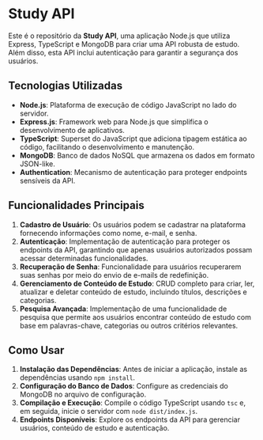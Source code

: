 # Study API

Este é o repositório da **Study API**, uma aplicação Node.js que utiliza Express, TypeScript e MongoDB para criar uma API robusta de estudo. Além disso, esta API inclui autenticação para garantir a segurança dos usuários.

## Tecnologias Utilizadas
- **Node.js**: Plataforma de execução de código JavaScript no lado do servidor.
- **Express.js**: Framework web para Node.js que simplifica o desenvolvimento de aplicativos.
- **TypeScript**: Superset do JavaScript que adiciona tipagem estática ao código, facilitando o desenvolvimento e manutenção.
- **MongoDB**: Banco de dados NoSQL que armazena os dados em formato JSON-like.
- **Authentication**: Mecanismo de autenticação para proteger endpoints sensíveis da API.

## Funcionalidades Principais
1. **Cadastro de Usuário**: Os usuários podem se cadastrar na plataforma fornecendo informações como nome, e-mail, e senha.
2. **Autenticação**: Implementação de autenticação para proteger os endpoints da API, garantindo que apenas usuários autorizados possam acessar determinadas funcionalidades.
3. **Recuperação de Senha**: Funcionalidade para usuários recuperarem suas senhas por meio do envio de e-mails de redefinição.
4. **Gerenciamento de Conteúdo de Estudo**: CRUD completo para criar, ler, atualizar e deletar conteúdo de estudo, incluindo títulos, descrições e categorias.
5. **Pesquisa Avançada**: Implementação de uma funcionalidade de pesquisa que permite aos usuários encontrar conteúdo de estudo com base em palavras-chave, categorias ou outros critérios relevantes.

## Como Usar
1. **Instalação das Dependências**: Antes de iniciar a aplicação, instale as dependências usando `npm install`.
2. **Configuração do Banco de Dados**: Configure as credenciais do MongoDB no arquivo de configuração.
3. **Compilação e Execução**: Compile o código TypeScript usando `tsc` e, em seguida, inicie o servidor com `node dist/index.js`.
4. **Endpoints Disponíveis**: Explore os endpoints da API para gerenciar usuários, conteúdo de estudo e autenticação.

